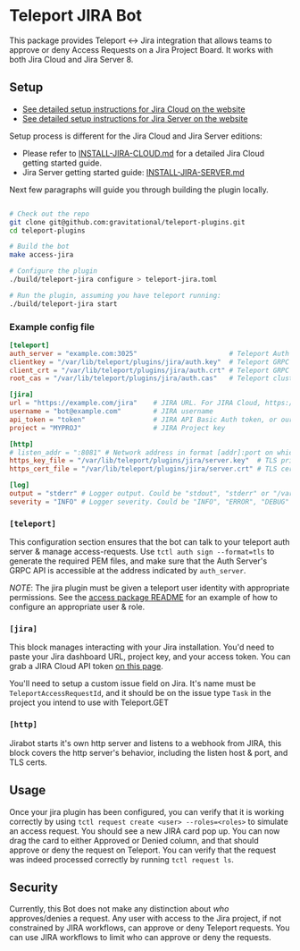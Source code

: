 # Teleport JIRA Bot

This package provides Teleport <-> Jira integration that allows teams to approve
or deny Access Requests on a Jira Project Board. It works with both Jira Cloud
and Jira Server 8.

## Setup

- [See detailed setup instructions for Jira Cloud on the website](https://goteleport.com/teleport/docs/enterprise/workflow/ssh_approval_jira_cloud/)
- [See detailed setup instructions for Jira Server on the website](https://goteleport.com/teleport/docs/enterprise/workflow/ssh_approval_jira_server/)

Setup process is different for the Jira Cloud and Jira Server editions:

- Please refer to [INSTALL-JIRA-CLOUD.md](./INSTALL-JIRA-CLOUD.md) for a
  detailed Jira Cloud getting started guide.
- Jira Server getting started guide:
  [INSTALL-JIRA-SERVER.md](./INSTALL-JIRA-SERVER.md)

Next few paragraphs will guide you through building the plugin locally.

```bash

# Check out the repo
git clone git@github.com:gravitational/teleport-plugins.git
cd teleport-plugins

# Build the bot
make access-jira

# Configure the plugin
./build/teleport-jira configure > teleport-jira.toml

# Run the plugin, assuming you have teleport running:
./build/teleport-jira start
```

### Example config file

```toml
[teleport]
auth_server = "example.com:3025"                       # Teleport Auth Server GRPC API address
clientkey = "/var/lib/teleport/plugins/jira/auth.key"  # Teleport GRPC client secret key
client_crt = "/var/lib/teleport/plugins/jira/auth.crt" # Teleport GRPC client certificate
root_cas = "/var/lib/teleport/plugins/jira/auth.cas"   # Teleport cluster CA certs

[jira]
url = "https://example.com/jira"    # JIRA URL. For JIRA Cloud, https://[my-jira].atlassian.net
username = "bot@example.com"        # JIRA username
api_token = "token"                 # JIRA API Basic Auth token, or our password in case you're using Jira Server.
project = "MYPROJ"                  # JIRA Project key

[http]
# listen_addr = ":8081" # Network address in format [addr]:port on which webhook server listens, e.g. 0.0.0.0:443
https_key_file = "/var/lib/teleport/plugins/jira/server.key"  # TLS private key
https_cert_file = "/var/lib/teleport/plugins/jira/server.crt" # TLS certificate

[log]
output = "stderr" # Logger output. Could be "stdout", "stderr" or "/var/lib/teleport/jira.log"
severity = "INFO" # Logger severity. Could be "INFO", "ERROR", "DEBUG" or "WARN".
```

### `[teleport]`

This configuration section ensures that the bot can talk to your teleport auth
server & manage access-requests. Use `tctl auth sign --format=tls` to generate
the required PEM files, and make sure that the Auth Server's GRPC API is
accessible at the address indicated by `auth_server`.

_NOTE_: The jira plugin must be given a teleport user identity with appropriate
permissions. See the [access package README](../README.md#authentication) for an
example of how to configure an appropriate user & role.

### `[jira]`

This block manages interacting with your Jira installation. You'd need to paste
your Jira dashboard URL, project key, and your access token. You can grab a JIRA
Cloud API token [on this page](https://id.atlassian.com/manage/api-tokens).

You'll need to setup a custom issue field on Jira. It's name must be
`TeleportAccessRequestId`, and it should be on the issue type `Task` in the
project you intend to use with Teleport.GET

### `[http]`

Jirabot starts it's own http server and listens to a webhook from JIRA, this
block covers the http server's behavior, including the listen host & port, and
TLS certs.

## Usage

Once your jira plugin has been configured, you can verify that it is working
correctly by using `tctl request create <user> --roles=<roles>` to simulate an
access request. You should see a new JIRA card pop up. You can now drag the card
to either Approved or Denied column, and that should approve or deny the request
on Teleport. You can verify that the request was indeed processed correctly by
running `tctl request ls`.

## Security

Currently, this Bot does not make any distinction about _who_ approves/denies a
request. Any user with access to the Jira project, if not constrained by JIRA
workflows, can approve or deny Teleport requests. You can use JIRA workflows to
limit who can approve or deny the requests.
